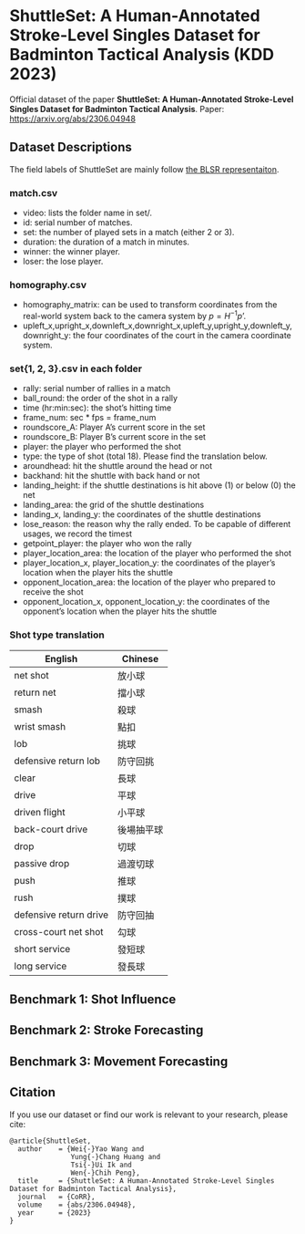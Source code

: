 # ShuttleSet: A Human-Annotated Stroke-Level Singles Dataset for Badminton Tactical Analysis (KDD 2023)
Official dataset of the paper **ShuttleSet: A Human-Annotated Stroke-Level Singles Dataset for Badminton Tactical Analysis**.
Paper: https://arxiv.org/abs/2306.04948

## Dataset Descriptions
The field labels of ShuttleSet are mainly follow [the BLSR representaiton](https://dl.acm.org/doi/full/10.1145/3551391).
### match.csv
* video: lists the folder name in set/.
* id: serial number of matches.
* set: the number of played sets in a match (either 2 or 3).
* duration: the duration of a match in minutes.
* winner: the winner player.
* loser: the lose player.
### homography.csv
* homography_matrix: can be used to transform coordinates from the real-world system back to the camera system by $p=H^{-1}p’$.
* upleft_x,upright_x,downleft_x,downright_x,upleft_y,upright_y,downleft_y,downright_y: the four coordinates of the court in the camera coordinate system.
### set{1, 2, 3}.csv in each folder
* rally: serial number of rallies in a match
* ball_round: the order of the shot in a rally
* time (hr:min:sec): the shot’s hitting time
* frame_num: sec * fps = frame_num
* roundscore_A: Player A’s current score in the set
* roundscore_B: Player B’s current score in the set
* player: the player who performed the shot
* type: the type of shot (total 18). Please find the translation below.
* aroundhead: hit the shuttle around the head or not
* backhand: hit the shuttle with back hand or not
* landing_height: if the shuttle destinations is hit above (1) or below (0) the net
* landing_area: the grid of the shuttle destinations
* landing_x, landing_y: the coordinates of the shuttle destinations
* lose_reason: the reason why the rally ended. To be capable of different usages, we record the timest
* getpoint_player: the player who won the rally
* player_location_area: the location of the player who performed the shot
* player_location_x, player_location_y: the coordinates of the player’s location when the player hits the shuttle
* opponent_location_area: the location of the player who prepared to receive the shot
* opponent_location_x, opponent_location_y: the coordinates of the opponent’s location when the player hits the shuttle
### Shot type translation

| English | Chinese |
| ------- | ------- |
| net shot | 放小球 |
| return net | 擋小球 |
| smash | 殺球 |
| wrist smash | 點扣 |
| lob | 挑球 |
| defensive return lob | 防守回挑 |
| clear | 長球 |
| drive | 平球 |
| driven flight | 小平球 |
| back-court drive | 後場抽平球 |
| drop | 切球 |
| passive drop | 過渡切球 |
| push | 推球 |
| rush | 撲球 |
| defensive return drive | 防守回抽 |
| cross-court net shot | 勾球 |
| short service | 發短球 |
| long service | 發長球 |

## Benchmark 1: Shot Influence

## Benchmark 2: Stroke Forecasting

## Benchmark 3: Movement Forecasting

## Citation
If you use our dataset or find our work is relevant to your research, please cite:
```
@article{ShuttleSet,
  author    = {Wei{-}Yao Wang and
               Yung{-}Chang Huang and
               Tsi{-}Ui Ik and
               Wen{-}Chih Peng},
  title     = {ShuttleSet: A Human-Annotated Stroke-Level Singles Dataset for Badminton Tactical Analysis},
  journal   = {CoRR},
  volume    = {abs/2306.04948},
  year      = {2023}
}
```